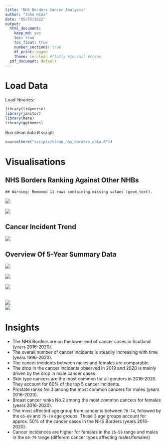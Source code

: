 ```yaml
---
title: "NHS Borders Cancer Analysis"
author: "John Hios"
date: "05/05/2022"
output:
  html_document:
    keep_md: yes
    toc: true
    toc_float: true
    number_sections: true
    df_print: paged
    theme: cerulean #flatly #journal #cosmo
  pdf_document: default
---
```





# Load Data


Load libraries:

```r
library(tidyverse)
library(janitor)
library(here)
library(ggthemes)
```

Run clean data R script:

```r
source(here("scripts/clean_nhs_borders_data.R"))
```

# Visualisations

## NHS Borders Ranking Against Other NHBs


```
## Warning: Removed 11 rows containing missing values (geom_text).
```

<img src="NHS_Borders_Cancer_Analysis_files/figure-html/unnamed-chunk-3-1.png" style="display: block; margin: auto;" />


<br>
<img src="NHS_Borders_Cancer_Analysis_files/figure-html/unnamed-chunk-4-1.png" style="display: block; margin: auto;" />


## Cancer Incident Trend

<img src="NHS_Borders_Cancer_Analysis_files/figure-html/unnamed-chunk-5-1.png" style="display: block; margin: auto;" />


## Overview Of 5-Year Summary Data 


<img src="NHS_Borders_Cancer_Analysis_files/figure-html/unnamed-chunk-6-1.png" style="display: block; margin: auto;" />



<br>
<img src="NHS_Borders_Cancer_Analysis_files/figure-html/unnamed-chunk-7-1.png" style="display: block; margin: auto;" />



<br>
<img src="NHS_Borders_Cancer_Analysis_files/figure-html/unnamed-chunk-8-1.png" style="display: block; margin: auto;" />



<br>




<br>
<img src="NHS_Borders_Cancer_Analysis_files/figure-html/unnamed-chunk-10-1.png" style="display: block; margin: auto;" />



<img src="NHS_Borders_Cancer_Analysis_files/figure-html/unnamed-chunk-11-1.png" style="display: block; margin: auto;" />


# Insights

- The NHS Borders are on the lower end of cancer cases in Scotland (years 2016-2020).
- The overall number of cancer incidents is steadily increasing with time (years 1996-2020). 
- The cancer incidents between males and females are comparable.
- The drop in the cancer incidents observed in 2019 and 2020 is mainly driven by the drop in male cancer cases.
- Skin type cancers are the most common for all genders in 2016-2020. They account for 60% of the top 5 cancer incidents.
- Prostate ranks No.3 among the most common cancers for males (years 2016-2020).
- Breast cancer ranks No.2 among the most common cancers for females (years 2016-2020).
- The most affected age group from cancer is between ``70-74``, followed by the ``65-69`` and ``75-79`` age groups. These 3 age groups account for approx. 50% of the cancer cases in the NHS Borders (years 2016-2020).
- Cancer incidences are higher for females in the ``25-59`` range and males in the ``60-79`` range (different cancer types affecting males/females)
